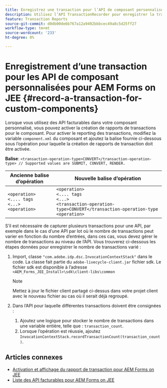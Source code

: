 ```yaml
---
title: Enregistrez une transaction pour l’API de composant personnalisé pour AEM Forms on JEE.
description: Utilisez l’API TransactionRecorder pour enregistrer la transaction pour le composant personnalisé.
feature: Transaction Reports
source-git-commit: d0db00de6b767a12a9492bbbcec49a8c5d25ff27
workflow-type: tm+mt
source-wordcount: '233'
ht-degree: 0%

---
```


# Enregistrement d’une transaction pour les API de composant personnalisées pour AEM Forms on JEE {#record-a-transaction-for-custom-components}

Lorsque vous utilisez des API facturables dans votre composant personnalisé, vous pouvez activer la création de rapports de transactions pour le composant. Pour activer le reporting des transactions, modifiez la variable `component.xml` du composant et ajoutez la balise fournie ci-dessous sous l’opération pour laquelle la création de rapports de transaction doit être activée.

**Balise**: `<transaction-operation-type>CONVERT</transaction-operation-type> // Supported values are SUBMIT, CONVERT, RENDER.`

| Ancienne balise d’opération | Nouvelle balise d’opération |
| ----------- | ----------- |
| `<operation>`<br> `<.... tags`<br>`<...>`<br>`<operation>` | `<operation>`<br> `<.... tags`<br>`<...>`<br>`<transaction-operation-type>CONVERT</transaction-operation-type`<br>`<operation>` |

S’il est nécessaire de capturer plusieurs transactions pour une API, par exemple dans le cas d’une API par lot où le nombre de transactions peut varier en fonction du nombre d’entrées, dans ces cas, vous devez gérer le nombre de transactions au niveau de l’API. Vous trouverez ci-dessous les étapes données pour enregistrer le nombre de transactions varié :

1. Import, classe `"com.adobe.idp.dsc.InvocationContextStack"` dans le code. La classe fait partie du `adobe-livecycle-client.jar` fichier sdk. Le fichier sdk est disponible à l’adresse `<AEM_Forms_JEE_Install>\sdk\client-libs\common`

   >[!NOTE]
   > Mettez à jour le fichier client partagé ci-dessus dans votre projet client avec le nouveau fichier au cas où il serait déjà regroupé.

1. Dans l’API pour laquelle différentes transactions doivent être consignées :
   1. Ajoutez une logique pour stocker le nombre de transactions dans une variable entière, telle que : `transaction_count`.
   1. Lorsque l’opération est réussie, ajoutez `InvocationContextStack.recordTransactionCount(transaction_count)`.

<!--For example, you can set count for your custom component by importing class `"com.adobe.idp.dsc.InvocationContextStack"` in the code available at `adobe-livecycle-client.jar`  and determine the transaction count basis API input/result and add (In this case we add count is equal to 3):
`InvocationContextStack.recordTransactionCount(<count>).` to 
`InvocationContextStack.recordTransactionCount(3)`.-->

## Articles connexes

* [Activation et affichage du rapport de transaction pour AEM Forms on JEE](/help/forms/using/transaction-report-overview-jee.md)
* [Liste des API facturables pour AEM Forms on JEE](/help/forms/using/transaction-reports-billable-apis-jee.md)


